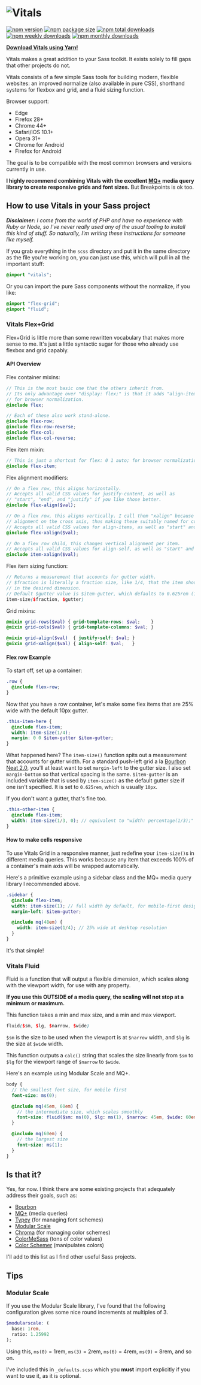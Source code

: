 # ![Vitals](https://raw.githubusercontent.com/garrettw/vitals/master/vitals-logo-b.png)

[![npm version](https://img.shields.io/npm/v/vitals-scss.svg?style=flat-square)](https://www.npmjs.com/package/vitals-scss)
[![npm package size](https://img.shields.io/bundlephobia/min/vitals-scss.svg?style=flat-square)](https://www.npmjs.com/package/vitals-scss)
[![npm total downloads](https://img.shields.io/npm/dt/vitals-scss.svg?style=flat-square)](https://www.npmjs.com/package/vitals-scss)
[![npm weekly downloads](https://img.shields.io/npm/dw/vitals-scss.svg?style=flat-square)](https://www.npmjs.com/package/vitals-scss)
[![npm monthly downloads](https://img.shields.io/npm/dm/vitals-scss.svg?style=flat-square)](https://www.npmjs.com/package/vitals-scss)

**[Download Vitals using Yarn!](https://yarnpkg.com/en/package/vitals-scss)**

Vitals makes a great addition to your Sass toolkit. It exists solely to fill gaps that other projects do not.

Vitals consists of a few simple Sass tools for building modern, flexible websites:
an improved normalize (also available in pure CSS), shorthand systems for flexbox and grid,
and a fluid sizing function.

Browser support:
- Edge
- Firefox 28+
- Chrome 44+
- Safari/iOS 10.1+
- Opera 31+
- Chrome for Android
- Firefox for Android

The goal is to be compatible with the most common browsers and versions currently
in use.

**I highly recommend combining Vitals with the excellent [MQ+](https://github.com/mcaskill/sass-mq)
media query library to create responsive grids and font sizes.** But Breakpoints is ok too.

## How to use Vitals in your Sass project

_**Disclaimer:** I come from the world of PHP and have no experience with Ruby or Node,
so I've never really used any of the usual tooling to install this kind of stuff.
So naturally, I'm writing these instructions for someone like myself._

If you grab everything in the `scss` directory and put it in the same directory
as the file you're working on, you can just use this, which will pull in all the
important stuff:
```scss
@import "vitals";
```

Or you can import the pure Sass components without the normalize, if you like:
```scss
@import "flex-grid";
@import "fluid";
```

### Vitals Flex+Grid

Flex+Grid is little more than some rewritten vocabulary that makes more sense to me.
It's just a little syntactic sugar for those who already use flexbox and grid capably.

#### API Overview

Flex container mixins:
```scss
// This is the most basic one that the others inherit from.
// Its only advantage over "display: flex;" is that it adds "align-items: stretch"
// for browser normalization.
@include flex;

// Each of these also work stand-alone.
@include flex-row;
@include flex-row-reverse;
@include flex-col;
@include flex-col-reverse;
```

Flex item mixin:
```scss
// This is just a shortcut for flex: 0 1 auto; for browser normalization purposes.
@include flex-item;
```

Flex alignment modifiers:
```scss
// On a flex row, this aligns horizontally.
// Accepts all valid CSS values for justify-content, as well as
// "start", "end", and "justify" if you like those better.
@include flex-align($val);

// On a flex row, this aligns vertically. I call them "xalign" because "x" indicates
// alignment on the cross axis, thus making these suitably named for columns as well.
// Accepts all valid CSS values for align-items, as well as "start" and "end".
@include flex-xalign($val);

// On a flex row child, this changes vertical alignment per item.
// Accepts all valid CSS values for align-self, as well as "start" and "end".
@include item-xalign($val);
```

Flex item sizing function:
```scss
// Returns a measurement that accounts for gutter width.
// $fraction is literally a fraction size, like 1/4, that the item should occupy
// in the desired dimension.
// Default $gutter value is $item-gutter, which defaults to 0.625rem (10px).
item-size($fraction, $gutter)
```

Grid mixins:
```scss
@mixin grid-rows($val) { grid-template-rows: $val;    }
@mixin grid-cols($val) { grid-template-columns: $val; }

@mixin grid-align($val)  { justify-self: $val; }
@mixin grid-xalign($val) { align-self: $val;   }
```

#### Flex row Example
To start off, set up a container:
```scss
.row {
  @include flex-row;
}
```

Now that you have a row container, let's make some flex items that are 25% wide
with the default 10px gutter.
```scss
.this-item-here {
  @include flex-item;
  width: item-size(1/4);
  margin: 0 0 $item-gutter $item-gutter;
}
```
What happened here?
The `item-size()` function spits out a measurement that accounts for gutter width.
For a standard push-left grid a la [Bourbon Neat 2.0](http://neat.bourbon.io/), you'll
at least want to set `margin-left` to the gutter size. I also set `margin-bottom`
so that vertical spacing is the same. `$item-gutter` is an included variable that
is used by `item-size()` as the default gutter size if one isn't specified. It is
set to `0.625rem`, which is usually `10px`.

If you don't want a gutter, that's fine too.
```scss
.this-other-item {
  @include flex-item;
  width: item-size(1/3, 0); // equivalent to "width: percentage(1/3);"
}
```

#### How to make cells responsive

To use Vitals Grid in a responsive manner, just redefine your `item-size()`s
in different media queries. This works because any item that exceeds 100% of a
container's main axis will be wrapped automatically.

Here's a primitive example using a sidebar class and the MQ+ media query library
I recommended above.
```scss
.sidebar {
  @include flex-item;
  width: item-size(1); // full width by default, for mobile-first design
  margin-left: $item-gutter;

  @include mq(48em) {
    width: item-size(1/4); // 25% wide at desktop resolution
  }
}
```

It's that simple!

### Vitals Fluid

Fluid is a function that will output a flexible dimension, which scales along
with the viewport width, for use with any property.

**If you use this OUTSIDE of a media query, the scaling will not stop at a
minimum or maximum.**

This function takes a min and max size, and a min and max viewport.
```scss
fluid($sm, $lg, $narrow, $wide)
```
`$sm` is the size to be used when the viewport is at `$narrow` width, and `$lg`
is the size at `$wide` width.

This function outputs a `calc()` string that scales the size linearly from `$sm`
to `$lg` for the viewport range of `$narrow` to `$wide`.

Here's an example using Modular Scale and MQ+.
```scss
body {
  // the smallest font size, for mobile first
  font-size: ms(0);

  @include mq(45em, 60em) {
    // the intermediate size, which scales smoothly
    font-size: fluid($sm: ms(0), $lg: ms(1), $narrow: 45em, $wide: 60em);
  }

  @include mq(60em) {
    // the largest size
    font-size: ms(1);
  }
}
```

## Is that it?

Yes, for now. I think there are some existing projects that adequately address
their goals, such as:
- [Bourbon](http://bourbon.io/)
- [MQ+](https://github.com/mcaskill/sass-mq) (media queries)
- [Typey](https://github.com/jptaranto/typey) (for managing font schemes)
- [Modular Scale](https://github.com/modularscale/modularscale-sass)
- [Chroma](https://github.com/JohnAlbin/chroma) (for managing color schemes)
- [ColorMeSass](https://github.com/RichardBray/color-me-sass) (tons of color values)
- [Color Schemer](https://github.com/at-import/color-schemer) (manipulates colors)

I'll add to this list as I find other useful Sass projects.

## Tips
### Modular Scale
If you use the Modular Scale library, I've found that the following configuration
gives some nice round increments at multiples of 3.
```scss
$modularscale: (
  base: 1rem,
  ratio: 1.25992
);
```
Using this, `ms(0)` = 1rem, `ms(3)` = 2rem, `ms(6)` = 4rem, `ms(9)` = 8rem, and so on.

I've included this in `_defaults.scss` which you **must** import explicitly if
you want to use it, as it is optional.
